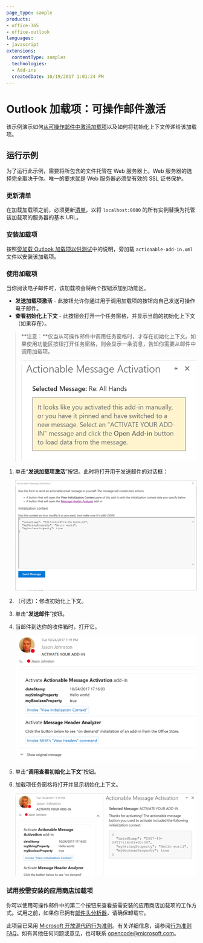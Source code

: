```yaml
---
page_type: sample
products:
- office-365
- office-outlook
languages:
- javascript
extensions:
  contentType: samples
  technologies:
  - Add-ins
  createdDate: 10/19/2017 1:01:24 PM
---
```

# Outlook 加载项：可操作邮件激活

该示例演示如何[从可操作邮件中激活加载项](https://docs.microsoft.com/outlook/actionable-messages/invoke-add-in-from-actionable-message)以及如何将初始化上下文传递给该加载项。

## 运行示例

为了运行此示例，需要将所包含的文件托管在 Web 服务器上。Web 服务器的选择完全取决于你。唯一的要求就是 Web 服务器必须受有效的 SSL 证书保护。 

### 更新清单

在加载加载项之前，必须更新[清单](actionable-add-in.xml)，以将 `localhost:8080` 的所有实例替换为托管该加载项的服务器的基本 URL。

### 安装加载项

按照[旁加载 Outlook 加载项以供测试](https://docs.microsoft.com/en-us/outlook/add-ins/sideload-outlook-add-ins-for-testing)中的说明，旁加载 `actionable-add-in.xml` 文件以安装该加载项。

### 使用加载项

当你阅读电子邮件时，该加载项会将两个按钮添加到功能区。

- **发送加载项激活** \- 此按钮允许你通过用于调用加载项的按钮向自己发送可操作电子邮件。
- **查看初始化上下文** \- 此按钮会打开一个任务窗格，并显示当前的初始化上下文（如果存在）。

> **注意：**仅当从可操作邮件中调用任务窗格时，才存在初始化上下文。如果使用功能区按钮打开任务窗格，则会显示一条消息，告知你需要从邮件中调用加载项。
>
> ![手动激活加载项时显示的消息的屏幕截图](readme-images/manual-activation.PNG)

1. 单击“**发送加载项激活**”按钮。此时将打开用于发送邮件的对话框： 

    ![“发送邮件”对话框的屏幕截图](readme-images/send-message.PNG)
1. （可选）：修改初始化上下文。
1. 单击“**发送邮件**”按钮。
1. 当邮件到达你的收件箱时，打开它。

    ![由加载项发送的可操作邮件的屏幕截图](readme-images/actionable-message.PNG)
1. 单击“**调用查看初始化上下文**”按钮。
1. 加载项任务窗格将打开并显示初始化上下文。

    ![已打开的任务窗格的屏幕截图](readme-images/activated-taskpane.PNG)

### 试用按需安装的应用商店加载项

你可以使用可操作邮件中的第二个按钮来查看按需安装的应用商店加载项的工作方式。试用之前，如果你已拥有[邮件头分析器](https://appsource.microsoft.com/en-us/product/office/WA104005406)，请确保卸载它。

此项目已采用 [Microsoft 开放源代码行为准则](https://opensource.microsoft.com/codeofconduct/)。有关详细信息，请参阅[行为准则 FAQ](https://opensource.microsoft.com/codeofconduct/faq/)。如有其他任何问题或意见，也可联系 [opencode@microsoft.com](mailto:opencode@microsoft.com)。
